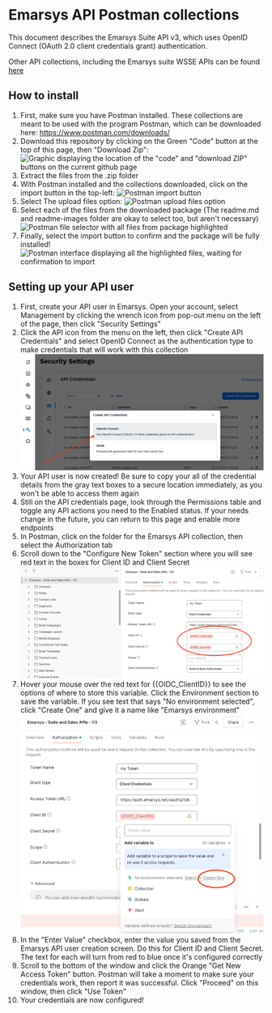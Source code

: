 # Emarsys API Postman collections
This document describes the Emarsys Suite API v3, which uses OpenID Connect (OAuth 2.0 client credentials grant) authentication. 

Other API collections, including the Emarsys suite WSSE APIs can be found [here](./wsse_APIs/)


## How to install
1. First, make sure you have Postman installed. These collections are meant to be used with the program Postman, which can be downloaded here: https://www.postman.com/downloads/
1. Download this repository by clicking on the Green "Code" button at the top of this page, then "Download Zip":
  ![Graphic displaying the location of the "code" and "download ZIP" buttons on the current github page](./readme-images/github-download-steps.png)
3. Extract the files from the .zip folder
4. With Postman installed and the collections downloaded, click on the import button in the top-left:
  ![Postman import button](./readme-images//import-button.png)
1. Select The upload files option:
    ![Postman upload files option](./readme-images/upload-files-button.png)
1. Select each of the files from the downloaded package (The readme.md and readme-images folder are okay to select too, but aren't necessary)
    ![Postman file selector with all files from package highlighted](./readme-images/file-selector.png)
1. Finally, select the import button to confirm and the package will be fully installed!
  ![Postman interface displaying all the highlighted files, waiting for confirmation to import](./readme-images/final-import-button.png)
 




## Setting up your API user

1. First, create your API user in Emarsys. Open your account, select Management by clicking the wrench icon from pop-out menu on the left of the page, then click "Security Settings"
1. Click the API icon from the menu on the left, then click "Create API Credentials" and select OpenID Connect as the authentication type to make credentials that will work with this collection 
![The Emarsys suite interface, opened to the API Credentials page, with a pop-up showing options for OpenID Connect or WSSE for authentication. There is a large red arrow pointed to OpenID Connect](./readme-images/oidc-authentication-type-selector.png)
1. Your API user is now created! Be sure to copy your all of the credential details from the gray text boxes to a secure location immediately, as you won't be able to access them again
1. Still on the API credentials page, look through the Permissions table and toggle any API actions you need to the Enabled status. If your needs change in the future, you can return to this page and enable more endpoints
1. In Postman, click on the folder for the Emarsys API collection, then select the Authorization tab
1. Scroll down to the "Configure New Token" section where you will see red text in the boxes for Client ID and Client Secret
![The program Postman, with the Authorization configuration panel open for the collection called "Emarsys - Suite and Sales APIs - V3. There is a large red circle around the parameters for Client ID and Client Secret, which highlights the red text {{OIDC_ClientID}} and {{OIDC_Secret}}, respectively."](./readme-images/postman-oauth-configuration.png)
1. Hover your mouse over the red text for {{OIDC_ClientID}} to see the options of where to store this variable. Click the Environment section to save the variable. If you see text that says "No environment selected", click "Create One" and give it a name like "Emarsys environment"
![The program Postman, with the Authorization configuration panel open for the collection called "Emarsys - Suite and Sales APIs - V3. That page is scrolled to view the parameters for Client ID and Client Secret, with placeholder text of {{OIDC_ClientID}} and {{OIDC_Secret}}. Above those fields is a dialog window that says "add variable to" with options for Environment, Collection, Globals, and Vault. There is a large red circle around the option "Create One" next to the Environment option."](./readme-images/postman-configure-new-environment.png)
1. In the "Enter Value" checkbox, enter the value you saved from the Emarsys API user creation screen. Do this for Client ID and Client Secret. The text for each will turn from red to blue once it's configured correctly
1. Scroll to the bottom of the window and click the Orange "Get New Access Token" button. Postman will take a moment to make sure your credentials work, then report it was successful. Click "Proceed" on this window, then click "Use Token"
1. Your credentials are now configured!